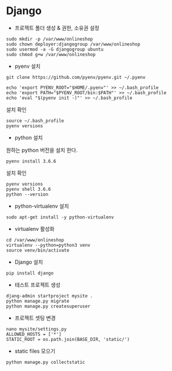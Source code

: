 # Django

- 프로젝트 폴더 생성 & 권한, 소유권 설정

```commandline
sudo mkdir -p /var/www/onlineshop
sudo chown deployer:djangogroup /var/www/onlineshop
sudo usermod -a -G djangogroup ubuntu
sudo chmod g+w /var/www/onlineshop
```

- pyenv 설치

```commandline
git clone https://github.com/pyenv/pyenv.git ~/.pyenv

echo 'export PYENV_ROOT="$HOME/.pyenv"' >> ~/.bash_profile
echo 'export PATH="$PYENV_ROOT/bin:$PATH"' >> ~/.bash_profile
echo 'eval "$(pyenv init -)"' >> ~/.bash_profile
```

설치 확인

```commandline
source ~/.bash_profile
pyenv versions
```

- python 설치

원하는 python 버전을 설치 한다.

```commandline
pyenv install 3.6.6
```

설치 확인

```commandline
pyenv versions
pyenv shell 3.6.6
python --version
```

- python-virtualenv 설치

```commandline
sudo apt-get install -y python-virtualenv
```

- virtualenv 활성화

```commandline
cd /var/www/onlineshop
virtualenv --python=python3 venv
source venv/bin/activate
```

- Django 설치

```commandline
pip install django
```

- 테스트 프로젝트 생성

```commandline
djang-admin startproject mysite .
python manage.py migrate
python manage.py createsuperuser
```

- 프로젝트 셋팅 변경

```commandline
nano mysite/settings.py
ALLOWED_HOSTS = ['*']
STATIC_ROOT = os.path.join(BASE_DIR, 'static/')
```

- static files 모으기
  
```commandline
python manage.py collectstatic
```